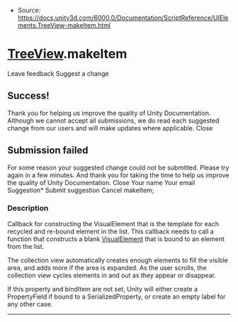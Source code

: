 * Source: https://docs.unity3d.com/6000.0/Documentation/ScriptReference/UIElements.TreeView-makeItem.html

#  [TreeView](https://docs.unity3d.com/6000.0/Documentation/ScriptReference/UIElements.TreeView.html).makeItem
Leave feedback
Suggest a change
## Success!
Thank you for helping us improve the quality of Unity Documentation. Although we cannot accept all submissions, we do read each suggested change from our users and will make updates where applicable.
Close
## Submission failed
For some reason your suggested change could not be submitted. Please <a>try again</a> in a few minutes. And thank you for taking the time to help us improve the quality of Unity Documentation.
Close
Your name Your email Suggestion* Submit suggestion
Cancel
makeItem; 
### Description
Callback for constructing the VisualElement that is the template for each recycled and re-bound element in the list. 
This callback needs to call a function that constructs a blank [VisualElement](https://docs.unity3d.com/6000.0/Documentation/ScriptReference/UIElements.VisualElement.html) that is bound to an element from the list.  
  
The collection view automatically creates enough elements to fill the visible area, and adds more if the area is expanded. As the user scrolls, the collection view cycles elements in and out as they appear or disappear.  
  
If this property and bindItem are not set, Unity will either create a PropertyField if bound to a SerializedProperty, or create an empty label for any other case. 
* * *
